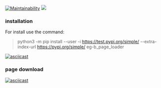 [![Maintainability](https://api.codeclimate.com/v1/badges/c42c04985953eca93933/maintainability)](https://codeclimate.com/github/eg-b/python-project-lvl3/maintainability)
<a href="https://codeclimate.com/github/eg-b/python-project-lvl3/test_coverage"><img src="https://api.codeclimate.com/v1/badges/c42c04985953eca93933/test_coverage" /></a>


### installation
For install use the command: 
>python3 -m pip install --user -i https://test.pypi.org/simple/ --extra-index-url https://pypi.org/simple/ eg-b_page_loader

[![asciicast](https://asciinema.org/a/CNZN07MPVKyc1cBFCdnG8tr10.svg)](https://asciinema.org/a/CNZN07MPVKyc1cBFCdnG8tr10)


### page download
[![asciicast](https://asciinema.org/a/F1C213M7KZnEE3vx4F6d2QWYU.svg)](https://asciinema.org/a/F1C213M7KZnEE3vx4F6d2QWYU)